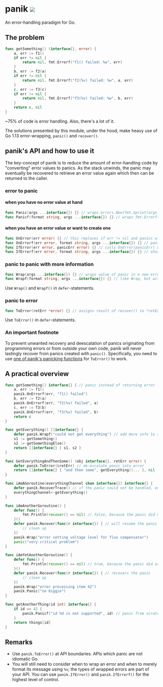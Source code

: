 # panik ![](https://github.com/setlog/panik/workflows/Tests/badge.svg)

An error-handling paradigm for Go.

## The problem

```go
func getSomething() (interface{}, error) {
    a, err := f1()
    if err != nil {
        return nil, fmt.Errorf("f1() failed: %w", err)
    }
    b, err := f2(a)
    if err != nil {
        return nil, fmt.Errorf("f2(%v) failed: %w", a, err)
    }
    c, err := f3(c)
    if err != nil {
        return nil, fmt.Errorf("f3(%v) failed: %w", b, err)
    }
    return c, nil
}
```

~75% of code is error handling. Also, there's a lot of it.

The solutions presented by this module, under the hood, make heavy use of Go 1.13 error-wrapping, `panic()` and `recover()`.

## panik's API and how to use it

The key-concept of panik is to reduce the amount of error-handling code by "converting" error values to panics. As the stack unwinds, the panic may eventually be recovered to retrieve an error value again which then can be returned to the caller.

### error to panic

#### when you have no error value at hand

```go
func Panic(args ...interface{}) {} // wraps errors.New(fmt.Sprint(args...))
func Panicf(format string, args ...interface{}) {} // wraps fmt.Errorf(format, args...)
```

#### when you have an error value or want to create one

```go
func OnError(err error) {} // this replaces if err != nil and panics with err when it is != nil
func OnErrorf(err error, format string, args ...interface{}) {} // panics with fmt.Errorf("%s: %w", fmt.Sprintf(format, args...)) with err appended to args when it is != nil
func IfError(err error, panicErr error) {} // calls OnError(panicErr) when err != nil
func IfErrorf(err error, format string, args ...interface{}) {} // shorthand for OnError(fmt.Errorf(format, args...)) when err != nil. In args, panik.Cause{} becomes err.
```

### panic to panic with more information

```go
func Wrap(args ...interface{}) {} // wraps value of panic in a new error with fmt.Sprint(args...) as its message if a panic is occurring.
func Wrapf(format string, args ...interface{}) {} // like Wrap, but with fmt.Sprintf(format, args...)
```

Use `Wrap()` and `Wrapf()` in `defer`-statements.

### panic to error

```go
func ToError(retErr *error) {} // assigns result of recover() to *retErr
```

Use `ToError()` in `defer`-statements.

### An important footnote

To prevent unwanted recovery and deescalation of panics originating from programming errors or from outside your own code, panik will never lastingly recover from panics created with `panic()`. Specifically, you need to use [one of panik's panicking functions](#error-to-panic) for `ToError()` to work.

## A practical overview

```go
func getSomething() interface{} { // panic instead of returning error
    a, err := f1()
    panik.OnErrorf(err, "f1() failed")
    b, err := f2(a)
    panik.OnErrorf(err, "f2(%v) failed", a)
    c, err := f3(b)
    panik.OnErrorf(err, "f3(%v) failed", b)
    return c
}

func getEverything() []interface{} {
    defer panik.Wrapf("could not get everything") // add more info to an ongoing panic
    s1 := getSomething()
    s2 := getSomethingElse()
    return []interface{} { s1, s2 }
}

func GetEverythingAndThenSome() (obj interface{}, retErr error) {
    defer panik.ToError(&retErr) // de-escalate panic into error
    return []interface{} { "and then some", getEverything()... }, nil
}

func iAmAGoroutine(everythingChannel chan interface{}) interface{} {
    defer panik.RecoverTrace() // if the panic could not be handled, end it all with some logging
    everythingChannel<-getEverything()
}

func iAmAnotherGoroutine() {
    defer func() {
        fmt.Println(recover() == nil) // false, because the panic did not originate from panik
    }()
    defer panik.Recover(func(r interface{}) { // will resume the panic at the end
        // clean up
    })
    panik.Wrap("error setting voltage level for flux compensator")
    panic("very critical problem")
}

func iAmYetAnotherGoroutine() {
    defer func() {
        fmt.Println(recover() == nil) // true, because the panic did originate from panik
    }()
    defer panik.Recover(func(r interface{}) { // recovers the panic
        // clean up
    })
    panik.Wrap("error processing item 42")
    panik.Panic("no biggie")
}

func getAnotherThing(id int) interface{} {
    if id == 42 {
        panik.Panicf("id %d is not supported", id) // panic from scratch when you have no non-nil error at hand
    }
    return things[id]
}
```

## Remarks
* Use `panik.ToError()` at API boundaries. APIs which panic are not idiomatic Go.
* You will still need to consider when to wrap an error and when to merely format its message using `%v`; the types of wrapped errors are part of your API. You can use `panik.IfError()` and `panik.IfErrorf()` for the highest level of control.
